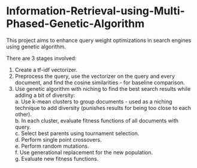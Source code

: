 # Information-Retrieval-using-Multi-Phased-Genetic-Algorithm

This project aims to enhance query weight optimizations in search engines using genetic algorithm.  


There are 3 stages involved:  

1. Create a tf-idf vectorizer.
2. Preprocess the query, use the vectorizer on the query and every document, and find the cosine similarities - for baseline comparison.    
3. Use genetic algorithm with niching to find the best search results while adding a bit of diversity:  
  a. Use k-mean clusters to group documents - used as a niching technique to add diversity (punishes results for being too close to each other).  
  b. In each cluster, evaluate fitness functions of all documents with query.  
  c. Select best parents using tournament selection.   
  d. Perform single point crossovers.  
  e. Perform random mutations.  
  f. Use generational replacement for the new population.  
  g. Evaluate new fitness functions.  

